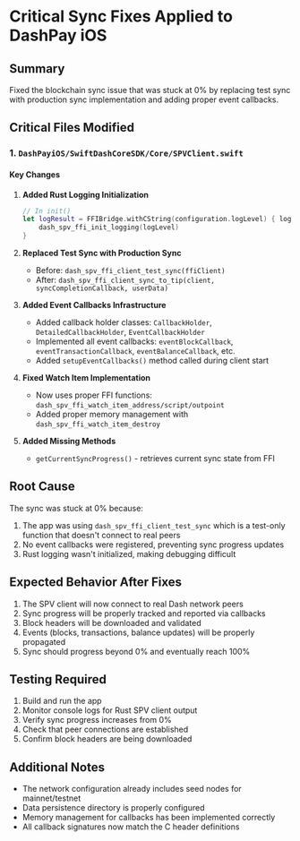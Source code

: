 # Critical Sync Fixes Applied to DashPay iOS

## Summary
Fixed the blockchain sync issue that was stuck at 0% by replacing test sync with production sync implementation and adding proper event callbacks.

## Critical Files Modified

### 1. `DashPayiOS/SwiftDashCoreSDK/Core/SPVClient.swift`

#### Key Changes
1. **Added Rust Logging Initialization**
   ```swift
   // In init()
   let logResult = FFIBridge.withCString(configuration.logLevel) { logLevel in
       dash_spv_ffi_init_logging(logLevel)
   }
   ```

2. **Replaced Test Sync with Production Sync**
   - Before: `dash_spv_ffi_client_test_sync(ffiClient)`
   - After: `dash_spv_ffi_client_sync_to_tip(client, syncCompletionCallback, userData)`

3. **Added Event Callbacks Infrastructure**
   - Added callback holder classes: `CallbackHolder`, `DetailedCallbackHolder`, `EventCallbackHolder`
   - Implemented all event callbacks: `eventBlockCallback`, `eventTransactionCallback`, `eventBalanceCallback`, etc.
   - Added `setupEventCallbacks()` method called during client start

4. **Fixed Watch Item Implementation**
   - Now uses proper FFI functions: `dash_spv_ffi_watch_item_address/script/outpoint`
   - Added proper memory management with `dash_spv_ffi_watch_item_destroy`

5. **Added Missing Methods**
   - `getCurrentSyncProgress()` - retrieves current sync state from FFI

## Root Cause
The sync was stuck at 0% because:
1. The app was using `dash_spv_ffi_client_test_sync` which is a test-only function that doesn't connect to real peers
2. No event callbacks were registered, preventing sync progress updates
3. Rust logging wasn't initialized, making debugging difficult

## Expected Behavior After Fixes
1. The SPV client will now connect to real Dash network peers
2. Sync progress will be properly tracked and reported via callbacks
3. Block headers will be downloaded and validated
4. Events (blocks, transactions, balance updates) will be properly propagated
5. Sync should progress beyond 0% and eventually reach 100%

## Testing Required
1. Build and run the app
2. Monitor console logs for Rust SPV client output
3. Verify sync progress increases from 0%
4. Check that peer connections are established
5. Confirm block headers are being downloaded

## Additional Notes
- The network configuration already includes seed nodes for mainnet/testnet
- Data persistence directory is properly configured
- Memory management for callbacks has been implemented correctly
- All callback signatures now match the C header definitions